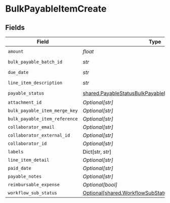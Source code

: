 # BulkPayableItemCreate


## Fields

| Field                                                                                                                    | Type                                                                                                                     | Required                                                                                                                 | Description                                                                                                              |
| ------------------------------------------------------------------------------------------------------------------------ | ------------------------------------------------------------------------------------------------------------------------ | ------------------------------------------------------------------------------------------------------------------------ | ------------------------------------------------------------------------------------------------------------------------ |
| `amount`                                                                                                                 | *float*                                                                                                                  | :heavy_check_mark:                                                                                                       | N/A                                                                                                                      |
| `bulk_payable_batch_id`                                                                                                  | *str*                                                                                                                    | :heavy_check_mark:                                                                                                       | N/A                                                                                                                      |
| `due_date`                                                                                                               | *str*                                                                                                                    | :heavy_check_mark:                                                                                                       | N/A                                                                                                                      |
| `line_item_description`                                                                                                  | *str*                                                                                                                    | :heavy_check_mark:                                                                                                       | N/A                                                                                                                      |
| `payable_status`                                                                                                         | [shared.PayableStatusBulkPayableItemCreate](../../models/shared/payablestatusbulkpayableitemcreate.md)                   | :heavy_check_mark:                                                                                                       | N/A                                                                                                                      |
| `attachment_id`                                                                                                          | *Optional[str]*                                                                                                          | :heavy_minus_sign:                                                                                                       | N/A                                                                                                                      |
| `bulk_payable_item_merge_key`                                                                                            | *Optional[str]*                                                                                                          | :heavy_minus_sign:                                                                                                       | N/A                                                                                                                      |
| `bulk_payable_item_reference`                                                                                            | *Optional[str]*                                                                                                          | :heavy_minus_sign:                                                                                                       | N/A                                                                                                                      |
| `collaborator_email`                                                                                                     | *Optional[str]*                                                                                                          | :heavy_minus_sign:                                                                                                       | N/A                                                                                                                      |
| `collaborator_external_id`                                                                                               | *Optional[str]*                                                                                                          | :heavy_minus_sign:                                                                                                       | N/A                                                                                                                      |
| `collaborator_id`                                                                                                        | *Optional[str]*                                                                                                          | :heavy_minus_sign:                                                                                                       | N/A                                                                                                                      |
| `labels`                                                                                                                 | Dict[str, *str*]                                                                                                         | :heavy_minus_sign:                                                                                                       | N/A                                                                                                                      |
| `line_item_detail`                                                                                                       | *Optional[str]*                                                                                                          | :heavy_minus_sign:                                                                                                       | N/A                                                                                                                      |
| `paid_date`                                                                                                              | *Optional[str]*                                                                                                          | :heavy_minus_sign:                                                                                                       | N/A                                                                                                                      |
| `payable_notes`                                                                                                          | *Optional[str]*                                                                                                          | :heavy_minus_sign:                                                                                                       | N/A                                                                                                                      |
| `reimbursable_expense`                                                                                                   | *Optional[bool]*                                                                                                         | :heavy_minus_sign:                                                                                                       | N/A                                                                                                                      |
| `workflow_sub_status`                                                                                                    | [Optional[shared.WorkflowSubStatusBulkPayableItemCreate]](../../models/shared/workflowsubstatusbulkpayableitemcreate.md) | :heavy_minus_sign:                                                                                                       | N/A                                                                                                                      |